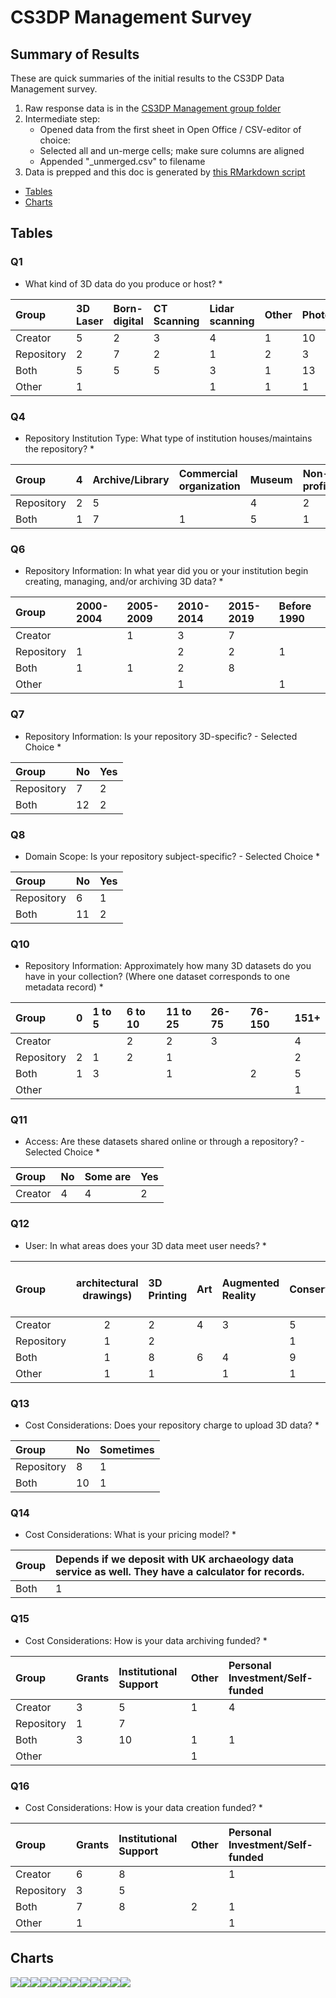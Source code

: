 CS3DP Management Survey
================

Summary of Results
------------------

These are quick summaries of the initial results to the CS3DP Data Management survey.

1.  Raw response data is in the [CS3DP Management group folder](https://drive.google.com/drive/u/0/folders/1fc-wqiG6J3lPyPC7WoWyV0GP1bJ6A2BQ)
2.  Intermediate step:
    -   Opened data from the first sheet in Open Office / CSV-editor of choice:
    -   Selected all and un-merge cells; make sure columns are aligned
    -   Appended "\_unmerged.csv" to filename
3.  Data is prepped and this doc is generated by [this RMarkdown script](https://github.com/magpiedin/CS3DP-management-survey/blob/master/CS3DP_mgmt.Rmd)

-   [Tables](#Tables)
-   [Charts](#Charts)

Tables
------

### Q1

-   What kind of 3D data do you produce or host? \*

| Group      | 3D Laser | Born-digital | CT Scanning | Lidar scanning | Other | Photogrammetry | Structured Light |
|:-----------|:---------|:-------------|:------------|:---------------|:------|:---------------|:-----------------|
| Creator    | 5        | 2            | 3           | 4              | 1     | 10             | 4                |
| Repository | 2        | 7            | 2           | 1              | 2     | 3              | 1                |
| Both       | 5        | 5            | 5           | 3              | 1     | 13             | 6                |
| Other      | 1        |              |             | 1              | 1     | 1              | 1                |

### Q4

-   Repository Institution Type: What type of institution houses/maintains the repository? \*

| Group      | 4   | Archive/Library | Commercial organization | Museum | Non-profit | Other | University department/center |
|:-----------|:----|:----------------|:------------------------|:-------|:-----------|:------|:-----------------------------|
| Repository | 2   | 5               |                         | 4      | 2          |       | 1                            |
| Both       | 1   | 7               | 1                       | 5      | 1          | 1     | 5                            |

### Q6

-   Repository Information: In what year did you or your institution begin creating, managing, and/or archiving 3D data? \*

| Group      | 2000-2004 | 2005-2009 | 2010-2014 | 2015-2019 | Before 1990 |
|:-----------|:----------|:----------|:----------|:----------|:------------|
| Creator    |           | 1         | 3         | 7         |             |
| Repository | 1         |           | 2         | 2         | 1           |
| Both       | 1         | 1         | 2         | 8         |             |
| Other      |           |           | 1         |           | 1           |

### Q7

-   Repository Information: Is your repository 3D-specific? - Selected Choice \*

| Group      | No  | Yes |
|:-----------|:----|:----|
| Repository | 7   | 2   |
| Both       | 12  | 2   |

### Q8

-   Domain Scope: Is your repository subject-specific? - Selected Choice \*

| Group      | No  | Yes |
|:-----------|:----|:----|
| Repository | 6   | 1   |
| Both       | 11  | 2   |

### Q10

-   Repository Information: Approximately how many 3D datasets do you have in your collection? (Where one dataset corresponds to one metadata record) \*

| Group      | 0   | 1 to 5 | 6 to 10 | 11 to 25 | 26-75 | 76-150 | 151+ |
|:-----------|:----|:-------|:--------|:---------|:------|:-------|:-----|
| Creator    |     |        | 2       | 2        | 3     |        | 4    |
| Repository | 2   | 1      | 2       | 1        |       |        | 2    |
| Both       | 1   | 3      |         | 1        |       | 2      | 5    |
| Other      |     |        |         |          |       |        | 1    |

### Q11

-   Access: Are these datasets shared online or through a repository? - Selected Choice \*

| Group   | No  | Some are | Yes |
|:--------|:----|:---------|:----|
| Creator | 4   | 4        | 2   |

### Q12

-   User: In what areas does your 3D data meet user needs? \*

| Group      | architectural drawings) | 3D Printing | Art | Augmented Reality | Conservation/Preservation | Education (Higher Ed.) | Education (K-12) | General Public | Other | Recreational/Hobbyist | Research | Technical Documentation (e.g. engineering | Virtual Reality |
|:-----------|:-----------------------:|:------------|:----|:------------------|:--------------------------|:-----------------------|:-----------------|:---------------|:------|:----------------------|:---------|:------------------------------------------|:----------------|
| Creator    |            2            | 2           | 4   | 3                 | 5                         | 4                      | 1                | 3              | 2     | 2                     | 9        | 2                                         | 3               |
| Repository |            1            | 2           |     |                   | 1                         | 3                      | 1                | 4              | 1     |                       | 5        | 1                                         | 3               |
| Both       |            1            | 8           | 6   | 4                 | 9                         | 8                      | 4                | 7              | 1     | 3                     | 9        | 1                                         | 6               |
| Other      |            1            | 1           |     | 1                 | 1                         | 1                      |                  | 1              |       |                       | 1        | 1                                         |                 |

### Q13

-   Cost Considerations: Does your repository charge to upload 3D data? \*

| Group      | No  | Sometimes |
|:-----------|:----|:----------|
| Repository | 8   | 1         |
| Both       | 10  | 1         |

### Q14

-   Cost Considerations: What is your pricing model? \*

| Group | Depends if we deposit with UK archaeology data service as well. They have a calculator for records. |
|:------|:----------------------------------------------------------------------------------------------------|
| Both  | 1                                                                                                   |

### Q15

-   Cost Considerations: How is your data archiving funded? \*

| Group      | Grants | Institutional Support | Other | Personal Investment/Self-funded |
|:-----------|:-------|:----------------------|:------|:--------------------------------|
| Creator    | 3      | 5                     | 1     | 4                               |
| Repository | 1      | 7                     |       |                                 |
| Both       | 3      | 10                    | 1     | 1                               |
| Other      |        |                       | 1     |                                 |

### Q16

-   Cost Considerations: How is your data creation funded? \*

| Group      | Grants | Institutional Support | Other | Personal Investment/Self-funded |
|:-----------|:-------|:----------------------|:------|:--------------------------------|
| Creator    | 6      | 8                     |       | 1                               |
| Repository | 3      | 5                     |       |                                 |
| Both       | 7      | 8                     | 2     | 1                               |
| Other      | 1      |                       |       | 1                               |

Charts
------

![](CS3DP_mgmt_files/figure-markdown_github/unnamed-chunk-3-1.png)![](CS3DP_mgmt_files/figure-markdown_github/unnamed-chunk-3-2.png)![](CS3DP_mgmt_files/figure-markdown_github/unnamed-chunk-3-3.png)![](CS3DP_mgmt_files/figure-markdown_github/unnamed-chunk-3-4.png)![](CS3DP_mgmt_files/figure-markdown_github/unnamed-chunk-3-5.png)![](CS3DP_mgmt_files/figure-markdown_github/unnamed-chunk-3-6.png)![](CS3DP_mgmt_files/figure-markdown_github/unnamed-chunk-3-7.png)![](CS3DP_mgmt_files/figure-markdown_github/unnamed-chunk-3-8.png)![](CS3DP_mgmt_files/figure-markdown_github/unnamed-chunk-3-9.png)![](CS3DP_mgmt_files/figure-markdown_github/unnamed-chunk-3-10.png)![](CS3DP_mgmt_files/figure-markdown_github/unnamed-chunk-3-11.png)![](CS3DP_mgmt_files/figure-markdown_github/unnamed-chunk-3-12.png)
